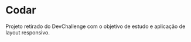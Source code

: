 # Codar
Projeto retirado do DevChallenge com o objetivo de estudo e aplicação de layout responsivo.
